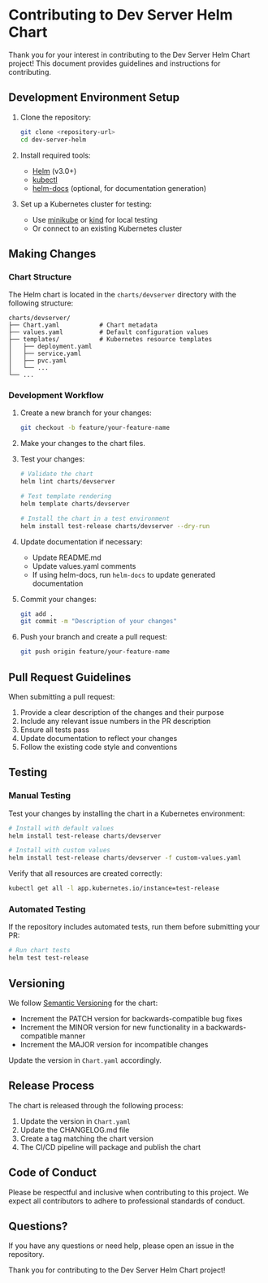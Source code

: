 # Contributing to Dev Server Helm Chart

Thank you for your interest in contributing to the Dev Server Helm Chart project! This document provides guidelines and instructions for contributing.

## Development Environment Setup

1. Clone the repository:
   ```bash
   git clone <repository-url>
   cd dev-server-helm
   ```

2. Install required tools:
   - [Helm](https://helm.sh/docs/intro/install/) (v3.0+)
   - [kubectl](https://kubernetes.io/docs/tasks/tools/)
   - [helm-docs](https://github.com/norwoodj/helm-docs) (optional, for documentation generation)

3. Set up a Kubernetes cluster for testing:
   - Use [minikube](https://minikube.sigs.k8s.io/docs/start/) or [kind](https://kind.sigs.k8s.io/docs/user/quick-start/) for local testing
   - Or connect to an existing Kubernetes cluster

## Making Changes

### Chart Structure

The Helm chart is located in the `charts/devserver` directory with the following structure:

```
charts/devserver/
├── Chart.yaml           # Chart metadata
├── values.yaml          # Default configuration values
├── templates/           # Kubernetes resource templates
│   ├── deployment.yaml
│   ├── service.yaml
│   ├── pvc.yaml
│   └── ...
└── ...
```

### Development Workflow

1. Create a new branch for your changes:
   ```bash
   git checkout -b feature/your-feature-name
   ```

2. Make your changes to the chart files.

3. Test your changes:
   ```bash
   # Validate the chart
   helm lint charts/devserver

   # Test template rendering
   helm template charts/devserver

   # Install the chart in a test environment
   helm install test-release charts/devserver --dry-run
   ```

4. Update documentation if necessary:
   - Update README.md
   - Update values.yaml comments
   - If using helm-docs, run `helm-docs` to update generated documentation

5. Commit your changes:
   ```bash
   git add .
   git commit -m "Description of your changes"
   ```

6. Push your branch and create a pull request:
   ```bash
   git push origin feature/your-feature-name
   ```

## Pull Request Guidelines

When submitting a pull request:

1. Provide a clear description of the changes and their purpose
2. Include any relevant issue numbers in the PR description
3. Ensure all tests pass
4. Update documentation to reflect your changes
5. Follow the existing code style and conventions

## Testing

### Manual Testing

Test your changes by installing the chart in a Kubernetes environment:

```bash
# Install with default values
helm install test-release charts/devserver

# Install with custom values
helm install test-release charts/devserver -f custom-values.yaml
```

Verify that all resources are created correctly:

```bash
kubectl get all -l app.kubernetes.io/instance=test-release
```

### Automated Testing

If the repository includes automated tests, run them before submitting your PR:

```bash
# Run chart tests
helm test test-release
```

## Versioning

We follow [Semantic Versioning](https://semver.org/) for the chart:

- Increment the PATCH version for backwards-compatible bug fixes
- Increment the MINOR version for new functionality in a backwards-compatible manner
- Increment the MAJOR version for incompatible changes

Update the version in `Chart.yaml` accordingly.

## Release Process

The chart is released through the following process:

1. Update the version in `Chart.yaml`
2. Update the CHANGELOG.md file
3. Create a tag matching the chart version
4. The CI/CD pipeline will package and publish the chart

## Code of Conduct

Please be respectful and inclusive when contributing to this project. We expect all contributors to adhere to professional standards of conduct.

## Questions?

If you have any questions or need help, please open an issue in the repository.

Thank you for contributing to the Dev Server Helm Chart project!
